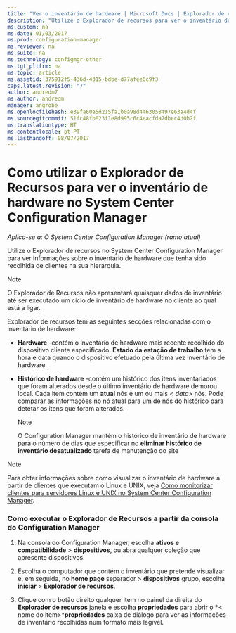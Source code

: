 ```yaml
---
title: "Ver o inventário de hardware | Microsoft Docs | Explorador de recursos"
description: "Utilize o Explorador de recursos para ver o inventário de hardware no System Center Configuration Manager."
ms.custom: na
ms.date: 01/03/2017
ms.prod: configuration-manager
ms.reviewer: na
ms.suite: na
ms.technology: configmgr-other
ms.tgt_pltfrm: na
ms.topic: article
ms.assetid: 375912f5-436d-4315-bdbe-d77afee6c9f3
caps.latest.revision: "7"
author: andredm7
ms.author: andredm
manager: angrobe
ms.openlocfilehash: e39fa60a5d215fa1b0a98d4463058497e63a4d4f
ms.sourcegitcommit: 51fc48fb023f1e8d995c6c4eacfda7dbec4d0b2f
ms.translationtype: HT
ms.contentlocale: pt-PT
ms.lasthandoff: 08/07/2017
---
```

# <a name="how-to-use-resource-explorer-to-view-hardware-inventory-in-system-center-configuration-manager"></a>Como utilizar o Explorador de Recursos para ver o inventário de hardware no System Center Configuration Manager

*Aplica-se a: O System Center Configuration Manager (ramo atual)*

Utilize o Explorador de recursos no System Center Configuration Manager para ver informações sobre o inventário de hardware que tenha sido recolhida de clientes na sua hierarquia.  

> [!NOTE]  
>  O Explorador de Recursos não apresentará quaisquer dados de inventário até ser executado um ciclo de inventário de hardware no cliente ao qual está a ligar.  

 Explorador de recursos tem as seguintes secções relacionadas com o inventário de hardware:  

-   **Hardware** -contém o inventário de hardware mais recente recolhido do dispositivo cliente especificado.  **Estado da estação de trabalho** tem a hora e data quando o dispositivo efetuado pela última vez inventário de hardware.  

-   **Histórico de hardware** -contém um histórico dos itens inventariados que foram alterados desde o último inventário de hardware demorou local. Cada item contém um **atual** nós e um ou mais *< data\>*  nós. Pode comparar as informações no nó atual para um de nós do histórico para detetar os itens que foram alterados.  

    > [!NOTE]  
    >  O Configuration Manager mantém o histórico de inventário de hardware para o número de dias que especificar no **eliminar histórico de inventário desatualizado** tarefa de manutenção do site  

> [!NOTE]  
>  Para obter informações sobre como visualizar o inventário de hardware a partir de clientes que executam o Linux e UNIX, veja [Como monitorizar clientes para servidores Linux e UNIX no System Center Configuration Manager](../../../../core/clients/manage/monitor-clients-for-linux-and-unix-servers.md).  

### <a name="how-to-run-resource-explorer-from-the-configuration-manager-console"></a>Como executar o Explorador de Recursos a partir da consola do Configuration Manager  

1.  Na consola do Configuration Manager, escolha **ativos e compatibilidade** > **dispositivos**, ou abra qualquer coleção que apresente dispositivos.  

3.  Escolha o computador que contém o inventário que pretende visualizar e, em seguida, no **home page** separador > **dispositivos** grupo, escolha **iniciar** >  **Explorador de recursos**.   

4.  Clique com o botão direito qualquer item no painel da direita do **Explorador de recursos** janela e escolha **propriedades** para abrir o *< nome do item\>***propriedades** caixa de diálogo para ver as informações de inventário recolhidas num formato mais legível.  

